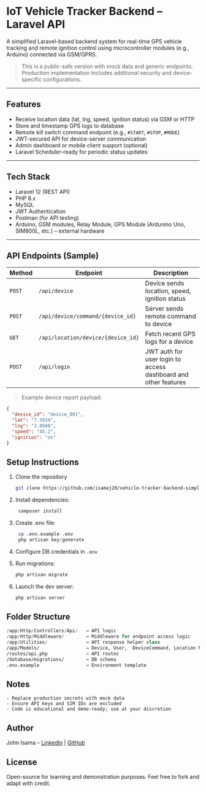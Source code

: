 # IoT Vehicle Tracker Backend – Laravel API

A simplified Laravel-based backend system for real-time GPS vehicle tracking and remote ignition control using microcontroller modules (e.g., Arduino) connected via GSM/GPRS.

> This is a public-safe version with mock data and generic endpoints. Production implementation includes additional security and device-specific configurations.

---

## Features

- Receive location data (lat, lng, speed, ignition status) via GSM or HTTP
- Store and timestamp GPS logs to database
- Remote kill switch command endpoint (e.g., `#START`, `#STOP`, `#MODE`)
- JWT-secured API for device-server communication
- Admin dashboard or mobile client support (optional)
- Laravel Scheduler-ready for periodic status updates

---

## Tech Stack

- Laravel 12 (REST API)
- PHP 8.x
- MySQL
- JWT Authentication
- Postman (for API testing)
- Arduino, GSM modules, Relay Module, GPS Module (Ardunino Uno, SIM800L, etc.) – external hardware

---

## API Endpoints (Sample)

| Method | Endpoint | Description |
|--------|----------|-------------|
| `POST` | `/api/device` | Device sends location, speed, ignition status|
| `POST` | `/api/device/command/{device_id}` | Server sends remote command to device |
| `GET`  | `/api/location/device/{device_id}` | Fetch recent GPS logs for a device |
| `POST` | `/api/login` | JWT auth for user login to access dashboard and other features  |

> Example device report payload:
```json
{
  "device_id": "device_001",
  "lat": "7.3934",
  "lng": "3.8948",
  "speed": "45.2",
  "ignition": "on"
}
```

## Setup Instructions
1. Clone the repository  
   ```bash
   git clone https://github.com/isamaj20/vehicle-tracker-backend-simplify.git
   ```
   
2. Install dependencies:
    ```bash
     composer install
    ```
3. Create .env file:
   ```bash
    cp .env.example .env
    php artisan key:generate
   ```
  
4. Configure DB credentials in `.env`


5. Run migrations:
   ```bash
   php artisan migrate
   ```

6. Launch the dev server:

   ```bash
   php artisan server
   ```
   
## Folder Structure
  
   ```swift
   /app/Http/Controllers/Api/   → API logic
   /app/Http/Middleware/        → Middleware for endpoint access logic
   /app/Utilities/              → API response helper class
   /app/Models/                 → Device, User,  DeviceCommand, Location Nodels
   /routes/api.php              → API routes  
   /database/migrations/        → DB schema   
   .env.example                 → Environment template
   ```
   
## Notes
    - Replace production secrets with mock data
	- Ensure API keys and SIM IDs are excluded
	- Code is educational and demo-ready; use at your discretion
	
## Author
John Isama – [LinkedIn](https://www.linkedin.com/in/isama-john-adeyi/) | [GitHub](https://github.com/isamaj20/)

## License

Open-source for learning and demonstration purposes.
Feel free to fork and adapt with credit.